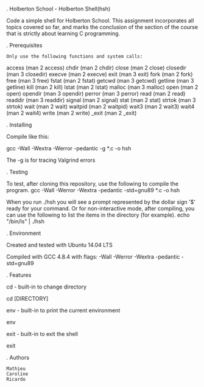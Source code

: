 .	Holberton School - Holberton Shell(hsh)

Code a simple shell for Holberton School. This assignment incorporates all topics covered so far, and marks the conclusion of the section of the course that is strictly about learning C programming.

.	Prerequisites

	Only use the following functions and system calls:

access (man 2 access)
chdir (man 2 chdir)
close (man 2 close)
closedir (man 3 closedir)
execve (man 2 execve)
exit (man 3 exit)
fork (man 2 fork)
free (man 3 free)
fstat (man 2 fstat)
getcwd (man 3 getcwd)
getline (man 3 getline)
kill (man 2 kill)
lstat (man 2 lstat)
malloc (man 3 malloc)
open (man 2 open)
opendir (man 3 opendir)
perror (man 3 perror)
read (man 2 read)
readdir (man 3 readdir)
signal (man 2 signal)
stat (man 2 stat)
strtok (man 3 strtok)
wait (man 2 wait)
waitpid (man 2 waitpid)
wait3 (man 2 wait3)
wait4 (man 2 wait4)
write (man 2 write)
_exit (man 2 _exit)

.	Installing

Compile like this:

gcc -Wall -Wextra -Werror -pedantic -g *.c -o hsh

The -g is for tracing Valgrind errors

.	Testing

To test, after cloning this repository, use the following to compile the program. gcc -Wall -Werror -Wextra -pedantic -std=gnu89 *.c -o hsh

When you run ./hsh you will see a prompt represented by the dollar sign '$' ready for your command. Or for non-interactive mode, after compiling, you can use the following to list the items in the directory (for example). echo "/bin/ls" | ./hsh

.	Environment

Created and tested with Ubuntu 14.04 LTS

Compiled with GCC 4.8.4 with flags: -Wall -Werror -Wextra -pedantic -std=gnu89

.	Features

cd - built-in to change directory

cd [DIRECTORY]

env - built-in to print the current environment

env

exit - built-in to exit the shell

exit

.	Authors

	Mathieu
	Caroline
	Ricardo
